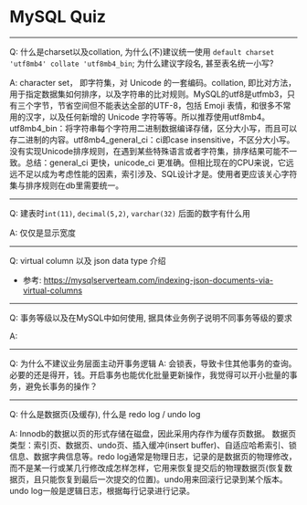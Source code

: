 # MySQL Quiz

---
Q: 什么是charset以及collation, 为什么(不)建议统一使用 `default charset 'utf8mb4' collate 'utf8mb4_bin`; 为什么建议字段名, 甚至表名统一小写? 

A: character set， 即字符集，对 Unicode 的一套编码。collation, 即比对方法，用于指定数据集如何排序，以及字符串的比对规则。MySQL的utf8是utfmb3，只有三个字节，节省空间但不能表达全部的UTF-8，包括 Emoji 表情，和很多不常用的汉字，以及任何新增的 Unicode 字符等等。所以推荐使用utf8mb4。utf8mb4_bin：将字符串每个字符用二进制数据编译存储，区分大小写，而且可以存二进制的内容。utf8mb4_general_ci：ci即case insensitive，不区分大小写。没有实现Unicode排序规则，在遇到某些特殊语言或者字符集，排序结果可能不一致。总结：general_ci 更快，unicode_ci 更准确。但相比现在的CPU来说，它远远不足以成为考虑性能的因素，索引涉及、SQL设计才是。使用者更应该关心字符集与排序规则在db里需要统一。


---
Q: 建表时`int(11)`, `decimal(5,2)`, `varchar(32)` 后面的数字有什么用

A: 仅仅是显示宽度

---
Q: virtual column 以及 json data type 介绍
  - 参考: https://mysqlserverteam.com/indexing-json-documents-via-virtual-columns

---
Q: 事务等级以及在MySQL中如何使用, 据具体业务例子说明不同事务等级的要求

A: 

---
Q: 为什么不建议业务层面主动开事务逻辑
A: 会锁表，导致卡住其他事务的查询。必要的还是得开，钱。开启事务也能优化批量更新操作，我觉得可以开小批量的事务，避免长事务的操作？

---
Q: 什么是数据页(及缓存), 什么是 redo log / undo log 

A: Innodb的数据以页的形式存储在磁盘，因此采用内存作为缓存页数据。 
数据页类型：索引页、数据页、undo页、插入缓冲(insert buffer)、自适应哈希索引、锁信息、数据字典信息等。redo log通常是物理日志，记录的是数据页的物理修改，而不是某一行或某几行修改成怎样怎样，它用来恢复提交后的物理数据页(恢复数据页，且只能恢复到最后一次提交的位置)。undo用来回滚行记录到某个版本。undo log一般是逻辑日志，根据每行记录进行记录。
